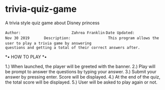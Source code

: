 # trivia-quiz-game
A trivia style quiz game about Disney princess

` Author:                       Zahrea Franklin `
`Date Updated:                 Nov 30 2019      `
` Description:                 This program allows the user to play a trivia game by answering `
`                              questions and getting a total of their correct answers after.    `

*• HOW TO PLAY *•

1.) When launched, the player will be greeted with the banner. 
2.) Play will be prompt to answer the questions by typing your answer.
3.) Submit your answer by pressing enter. Score will be displayed.
4.) At the end of the quiz, the total score will be displayed.
5.) User will be asked to play again or not.
